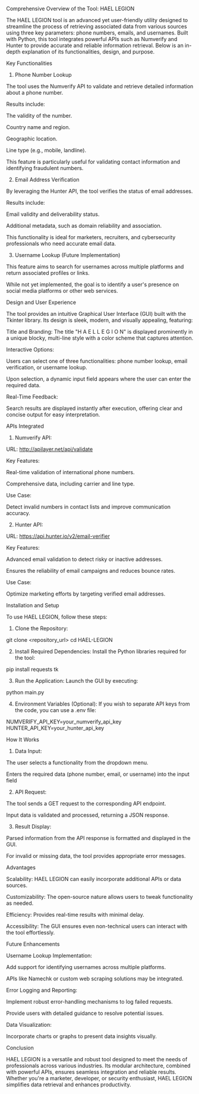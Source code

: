 Comprehensive Overview of the Tool: HAEL LEGION

The HAEL LEGION tool is an advanced yet user-friendly utility designed to streamline the process of retrieving associated data from various sources using three key parameters: phone numbers, emails, and usernames. Built with Python, this tool integrates powerful APIs such as Numverify and Hunter to provide accurate and reliable information retrieval. Below is an in-depth explanation of its functionalities, design, and purpose.


Key Functionalities

1. Phone Number Lookup

The tool uses the Numverify API to validate and retrieve detailed information about a phone number.

Results include:

The validity of the number.

Country name and region.

Geographic location.

Line type (e.g., mobile, landline).

This feature is particularly useful for validating contact information and identifying fraudulent numbers.

2. Email Address Verification

By leveraging the Hunter API, the tool verifies the status of email addresses.

Results include:

Email validity and deliverability status.

Additional metadata, such as domain reliability and association.

This functionality is ideal for marketers, recruiters, and cybersecurity professionals who need accurate email data.

3. Username Lookup (Future Implementation)

This feature aims to search for usernames across multiple platforms and return associated profiles or links.

While not yet implemented, the goal is to identify a user's presence on social media platforms or other web services.

Design and User Experience

The tool provides an intuitive Graphical User Interface (GUI) built with the Tkinter library. Its design is sleek, modern, and visually appealing, featuring:

Title and Branding: The title "H A E L  L E G I O N" is displayed prominently in a unique blocky, multi-line style with a color scheme that captures attention.

Interactive Options:

Users can select one of three functionalities: phone number lookup, email verification, or username lookup.

Upon selection, a dynamic input field appears where the user can enter the required data.


Real-Time Feedback:

Search results are displayed instantly after execution, offering clear and concise output for easy interpretation.

APIs Integrated

1. Numverify API:

URL: http://apilayer.net/api/validate

Key Features:

Real-time validation of international phone numbers.

Comprehensive data, including carrier and line type.

Use Case:

Detect invalid numbers in contact lists and improve communication accuracy.

2. Hunter API:

URL: https://api.hunter.io/v2/email-verifier

Key Features:

Advanced email validation to detect risky or inactive addresses.

Ensures the reliability of email campaigns and reduces bounce rates.

Use Case:

Optimize marketing efforts by targeting verified email addresses.

Installation and Setup

To use HAEL LEGION, follow these steps:

1. Clone the Repository:

git clone <repository_url>
cd HAEL-LEGION

2. Install Required Dependencies: Install the Python libraries required for the tool:

pip install requests tk


3. Run the Application: Launch the GUI by executing:

python main.py

4. Environment Variables (Optional): If you wish to separate API keys from the code, you can use a .env file:

NUMVERIFY_API_KEY=your_numverify_api_key
HUNTER_API_KEY=your_hunter_api_key

How It Works

1. Data Input:

The user selects a functionality from the dropdown menu.

Enters the required data (phone number, email, or username) into the input field

2. API Request:

The tool sends a GET request to the corresponding API endpoint.

Input data is validated and processed, returning a JSON response.

3. Result Display:

Parsed information from the API response is formatted and displayed in the GUI.

For invalid or missing data, the tool provides appropriate error messages.

Advantages

Scalability: HAEL LEGION can easily incorporate additional APIs or data sources.

Customizability: The open-source nature allows users to tweak functionality as needed.

Efficiency: Provides real-time results with minimal delay.

Accessibility: The GUI ensures even non-technical users can interact with the tool effortlessly.

Future Enhancements

Username Lookup Implementation:

Add support for identifying usernames across multiple platforms.

APIs like Namechk or custom web scraping solutions may be integrated.


Error Logging and Reporting:

Implement robust error-handling mechanisms to log failed requests.

Provide users with detailed guidance to resolve potential issues.

Data Visualization:

Incorporate charts or graphs to present data insights visually.

Conclusion

HAEL LEGION is a versatile and robust tool designed to meet the needs of professionals across various industries. Its modular architecture, combined with powerful APIs, ensures seamless integration and reliable results. Whether you're a marketer, developer, or security enthusiast, HAEL LEGION simplifies data retrieval and enhances productivity.

